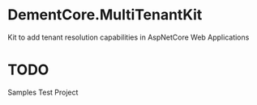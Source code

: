 # DementCore.MultiTenantKit
Kit to add tenant resolution capabilities in AspNetCore Web Applications

# TODO
Samples 
Test Project
